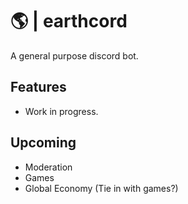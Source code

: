 # 🌎 | earthcord

A general purpose discord bot.

## Features

- Work in progress.

## Upcoming

- Moderation
- Games
- Global Economy (Tie in with games?)
